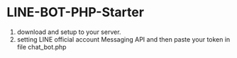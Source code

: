 # LINE-BOT-PHP-Starter
1. download and setup to your server.
2. setting LINE official account Messaging API and then paste your token in file chat_bot.php
